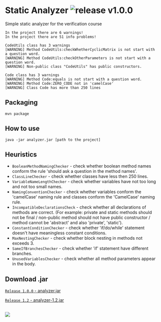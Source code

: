 # Static Analyzer ![release v1.0.0](https://img.shields.io/github/release/rugpanov/simple-static-analyzer.svg)
Simple static analyzer for the verification course
```
In the project there are 6 warnings!
In the project there are 51 info problems!

CodeUtils class has 3 warnings
[WARNING] Method CodeUtils:checkWhetherCyclicMatrix is not start with a question word.
[WARNING] Method CodeUtils:checkOtherParameters is not start with a question word.
[WARNING] Non-public class "CodeUtils" has public constructors.

Code class has 3 warnings
[WARNING] Method Code:equals is not start with a question word.
[WARNING] Method Code:ZERO_CODE not in 'camelCase'
[WARNING] Class Code has more than 250 lines
```

## Packaging
`mvn package`

## How to use
`java -jar analyzer.jar [path to the project]`

## Heuristics
- `BooleanMethodNamingChecker` - check whether boolean method names conform the rule 'should ask a question in the method names'.
- `ClassLineChecker` - check whether classes have less then 250 lines.
- `VariableNameLengthChecker` - check whether variables have not too long and not too small names.
- `NamingConventionChecker` - check whether variables conform the 'camelCase' naming rule and classes conform the 'CamelCase' naming rule.
- `IncompatibleDeclarationsCheck` - check whether all declarations of methods are correct.
(For example: private and static methods should not be final /
non-public method should not have public constructor /
method cannot be 'abstract' and also 'private', 'static').
- `ConstantConditionChecker` - check whether 'if/do/while' statement doesn't have meaningless constant conditions.
- `MaxNestingChecker` - check whether block nesting in methods not exceeds 3.
- `SameIfBranchesChecker` - check whether 'if' statement have different branches.
- `UnusedVariablesChecker` - check whether all method parameters appear in the body.

## Download .jar
[`Release 1.0.0` - analyzer.jar](https://github.com/rugpanov/simple-static-analyzer/releases/download/1.0.0/analyzer.jar)

[`Release 1.2` - analyzer-1.2.jar](https://github.com/rugpanov/simple-static-analyzer/releases/download/1.2/analyzer-1.2.jar)

\
![](assert/ifmo.svg)
